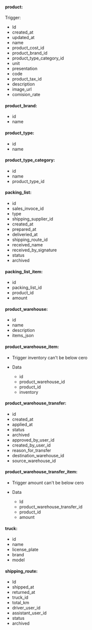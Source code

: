 #### product:

Trigger:

* Id
* created_at
* updated_at
* name
* product_cost_id
* product_brand_id
* product_type_category_id
* unit
* presentation
* code
* product_tax_id
* description
* image_url
* comision_rate

#### product_brand:

* id
* name

#### product_type:

* id
* name

#### product_type_category:

* id
* name
* product_type_id

#### packing_list:

* id
* sales_invoce_id
* type
* shipping_supplier_id
* created_at
* prepared_at
* deliveried_at
* shipping_route_id
* received_name
* received_by_signature
* status
* archived

#### packing_list_item:

* id
* packing_list_id
* product_id
* amount

#### product_warehouse:

* id
* name
* description
* items_json

#### product_warehouse_item:

- Trigger
  inventory can't be below cero

- Data
  * id
  * product_warehouse_id
  * product_id
  * inventory

#### product_warehouse_transfer:

* id
* created_at
* applied_at
* status
* archived
* approved_by_user_id
* created_by_user_id
* reason_for_transfer
* destination_warehouse_id
* source_warehouse_id

#### product_warehouse_transfer_item:

- Trigger
  amount can't be below cero

- Data
  * Id
  * product_warehouse_transfer_id
  * product_id
  * amount

#### truck:

* id
* name
* license_plate
* brand
* model

#### shipping_route:

* Id
* shipped_at
* returned_at
* truck_id
* total_km
* driver_user_id
* assistant_user_id
* status
* archived
